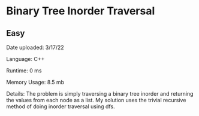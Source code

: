 
# Binary Tree Inorder Traversal

## Easy

Date uploaded: 3/17/22

Language: C++

Runtime: 0 ms

Memory Usage: 8.5 mb

Details: The problem is simply traversing a binary tree inorder and returning the values from each node as a list. My solution uses the trivial recursive method of doing inorder traversal using dfs.

